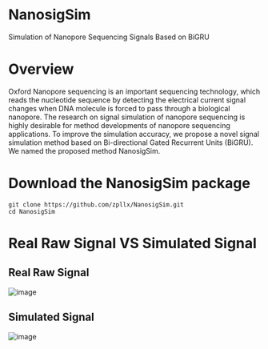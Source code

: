 # NanosigSim
Simulation of Nanopore Sequencing Signals Based on BiGRU

# Overview
Oxford Nanopore sequencing is an important sequencing technology, which reads the nucleotide sequence by detecting the electrical current signal changes when DNA molecule is forced to pass through a biological nanopore. The research on signal simulation of nanopore sequencing is highly desirable for method developments of nanopore sequencing applications. To improve the simulation accuracy, we propose a novel signal simulation method based on Bi-directional Gated Recurrent Units (BiGRU). We named the proposed method NanosigSim.

# Download the NanosigSim package
`git clone https://github.com/zpllx/NanosigSim.git`  
`cd NanosigSim`

# Real Raw Signal VS Simulated Signal
## Real Raw Signal
![image](https://github.com/zpllx/NanosigSim/blob/main/simulation/example/Real%20raw%20signal.jpeg)
## Simulated Signal
![image](https://github.com/zpllx/NanosigSim/blob/main/simulation/example/Simulated%20signal.jpeg)

